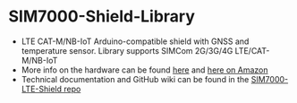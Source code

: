 # SIM7000-Shield-Library
- LTE CAT-M/NB-IoT Arduino-compatible shield with GNSS and temperature sensor. Library supports SIMCom 2G/3G/4G LTE/CAT-M/NB-IoT
- More info on the hardware can be found [here](https://www.botletics.com/products/sim7000-shield) and [here on Amazon](https://a.co/d/apOaGUD)
- Technical documentation and GitHub wiki can be found in the [SIM7000-LTE-Shield repo](https://github.com/botletics/SIM7000-LTE-Shield)
